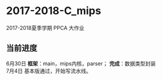 # 2017-2018-C_mips
2017-2018夏季学期 PPCA 大作业

## 当前进度     
6月30日 **框架**：main，mips内核，parser； **完成**：数据类型封装      
7月4日 基本版通过，开始写流水线。
